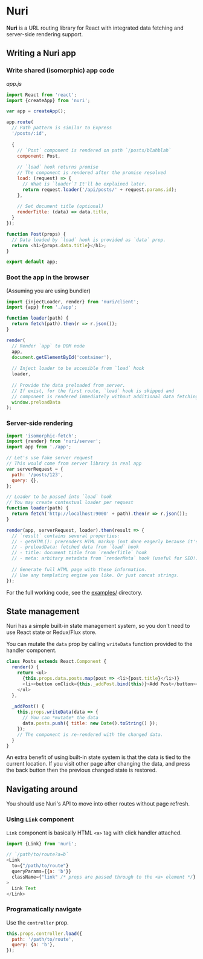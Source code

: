 # Nuri

**Nuri** is a URL routing library for React with integrated data fetching and server-side rendering support.

## Writing a Nuri app

### Write shared (isomorphic) app code

*app.js*

```js
import React from 'react';
import {createApp} from 'nuri';

var app = createApp();

app.route(
  // Path pattern is similar to Express
  '/posts/:id',
  
  {
    // `Post` component is rendered on path `/posts/blahblah`
    component: Post,
    
    // `load` hook returns promise
    // The component is rendered after the promise resolved
    load: (request) => {
      // What is `loader`? It'll be explained later.
      return request.loader('/api/posts/' + request.params.id);
    },
    
    // Set document title (optional)
    renderTitle: (data) => data.title,
  }
});

function Post(props) {
  // Data loaded by `load` hook is provided as `data` prop.
  return <h1>{props.data.title}</h1>;
}

export default app;
```

### Boot the app in the browser

(Assuming you are using bundler)

```js
import {injectLoader, render} from 'nuri/client';
import {app} from './app';

function loader(path) {
  return fetch(path).then(r => r.json());
}

render(
  // Render `app` to DOM node
  app,
  document.getElementById('container'),
  
  // Inject loader to be accesible from `load` hook
  loader,
  
  // Provide the data preloaded from server.
  // If exist, for the first route, `load` hook is skipped and
  // component is rendered immediately without additional data fetching.
  window.preloadData
);
```

### Server-side rendering

```js
import 'isomorphic-fetch';
import {render} from 'nuri/server';
import app from './app';

// Let's use fake server request
// This would come from server library in real app
var serverRequest = {
  path: '/posts/123',
  query: {},
};

// Loader to be passed into `load` hook
// You may create contextual loader per request
function loader(path) {
  return fetch('http://localhost:9000' + path).then(r => r.json());
}

render(app, serverRequest, loader).then(result => {
  // `result` contains several properties:
  // - getHTML(): prerenders HTML markup (not done eagerly because it's fairly expensive)
  // - preloadData: fetched data from `load` hook
  // - title: document title from `renderTitle` hook
  // - meta: arbitary metadata from `renderMeta` hook (useful for SEO!)
  
  // Generate full HTML page with these information.
  // Use any templating engine you like. Or just concat strings.
});
```

For the full working code, see the [examples/](https://github.com/dittos/nuri/tree/master/examples) directory.

## State management

Nuri has a simple built-in state management system, so you don't need to use React state or Redux/Flux store.

You can mutate the `data` prop by calling `writeData` function provided to the handler component.

```js
class Posts extends React.Component {
  render() {
    return <ul>
      {this.props.data.posts.map(post => <li>{post.title}</li>)}
      <li><button onClick={this._addPost.bind(this)}>Add Post</button></li>
    </ul>
  },
  
  _addPost() {
    this.props.writeData(data => {
      // You can *mutate* the data
      data.posts.push({ title: new Date().toString() });
    });
    // The component is re-rendered with the changed data.
  }
}
```

An extra benefit of using built-in state system is that the data is tied to the current location. If you visit other page after changing the data, and press the back button then the previous changed state is restored.

## Navigating around

You should use Nuri's API to move into other routes without page refresh.

### Using `Link` component

`Link` component is basically HTML `<a>` tag with click handler attached.

```js
import {Link} from 'nuri';

// `/path/to/route?a=b`
<Link
  to={"/path/to/route"}
  queryParams={{a: 'b'}}
  className={"link" /* props are passed through to the <a> element */}
>
  Link Text
</Link>
```

### Programatically navigate

Use the `controller` prop.

```js
this.props.controller.load({
  path: '/path/to/route',
  query: {a: 'b'},
});
```
